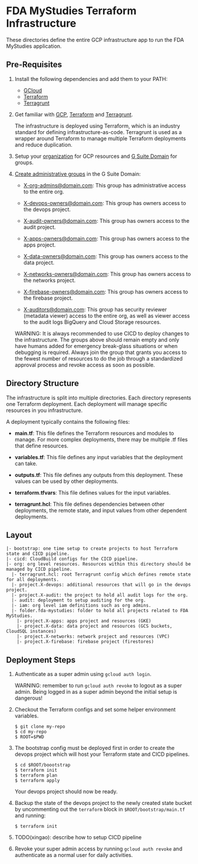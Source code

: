 # FDA MyStudies Terraform Infrastructure

These directories define the entire GCP infrastructure app to run the FDA
MyStudies application.

## Pre-Requisites

1. Install the following dependencies and add them to your PATH:

   - [GCloud](https://cloud.google.com/sdk/gcloud)
   - [Terraform](https://www.terraform.io/)
   - [Terragrunt](https://terragrunt.gruntwork.io/)

1. Get familiar with [GCP](https://cloud.google.com/docs/overview),
   [Terraform](https://www.terraform.io/intro/index.html) and
   [Terragrunt](https://blog.gruntwork.io/terragrunt-how-to-keep-your-terraform-code-dry-and-maintainable-f61ae06959d8).

   The infrastructure is deployed using Terraform, which is an industry standard
   for defining infrastructure-as-code. Terragrunt is used as a wrapper around
   Terraform to manage multiple Terraform deployments and reduce duplication.

1. Setup your
   [organization](https://cloud.google.com/resource-manager/docs/creating-managing-organization) for GCP resources
   and [G Suite Domain](https://gsuite.google.com/) for groups.

1. [Create administrative groups](https://support.google.com/a/answer/33343?hl=en)
   in the G Suite Domain:

   - X-org-admins@domain.com: This group has administrative access to the entire
     org.

   - X-devops-owners@domain.com: This group has owners access to the devops
     project.

   - X-audit-owners@domain.com: This group has owners access to the audit
     project.

   - X-apps-owners@domain.com: This group has owners access to the apps project.

   - X-data-owners@domain.com: This group has owners access to the data project.

   - X-networks-owners@domain.com: This group has owners access to the networks
     project.

   - X-firebase-owners@domain.com: This group has owners access to the firebase
     project.

   - X-auditors@domain.com: This group has security reviewer (metadata viewer)
     access to the entire org, as well as viewer access to the audit logs
     BigQuery and Cloud Storage resources.

   WARNING: It is always recommended to use CICD to deploy changes to the
   infrastructure. The groups above should remain empty and only have humans
   added for emergency break-glass situations or when debugging is required.
   Always join the group that grants you access to the fewest number of
   resources to do the job through a standardized approval process and revoke
   access as soon as possible.


## Directory Structure

The infrastructure is split into multiple directories. Each directory represents
one Terraform deployment. Each deployment will manage specific resources in you
infrastructure.

A deployment typically contains the following files:

- **main.tf**: This file defines the Terraform resources and modules to manage. For
  more complex deployments, there may be multiple .tf files that define
  resources.

- **variables.tf**: This file defines any input variables that the deployment can
  take.

- **outputs.tf**: This file defines any outputs from this deployment. These values
  can be used by other deployments.

- **terraform.tfvars**: This file defines values for the input variables.

- **terragrunt.hcl**: This file defines dependencies between other deployments,
  the remote state, and input values from other dependent deployments.

## Layout

```
|- bootstrap: one time setup to create projects to host Terraform state and CICD pipeline.
|- cicd: CloudBuild configs for the CICD pipeline.
|- org: org level resources. Resources within this directory should be managed by CICD pipeline.
  |- terragrunt.hcl: root Terragrunt config which defines remote state for all deployments.
  |- project.X-devops: additional resources that will go in the devops project.
  |- project.X-audit: the project to hold all audit logs for the org.
  |- audit: deployment to setup auditing for the org.
  |- iam: org level iam definitions such as org admins.
  |- folder.fda-mystudies: folder to hold all projects related to FDA MyStudies.
    |- project.X-apps: apps project and resources (GKE)
    |- project.X-data: data project and resources (GCS buckets, CloudSQL instances)
    |- project.X-networks: network project and resources (VPC)
    |- project.X-firebase: firebase project (firestores)
```

## Deployment Steps

1. Authenticate as a super admin using `gcloud auth login`.

   WARNING: remember to run `gcloud auth revoke` to logout as a super admin.
   Being logged in as a super admin beyond the initial setup is dangerous!

1. Checkout the Terraform configs and set some helper environment variables.

   ```
   $ git clone my-repo
   $ cd my-repo
   $ ROOT=$PWD
   ```

1. The bootstrap config must be deployed first in order to create the devops
   project which will host your Terraform state and CICD pipelines.

   ```
   $ cd $ROOT/boootstrap
   $ terraform init
   $ terraform plan
   $ terraform apply
   ```

   Your devops project should now be ready.

1. Backup the state of the devops project to the newly created state bucket by
   uncommenting out the `terraform` block in `$ROOT/bootstrap/main.tf` and
   running:

   ```
   $ terraform init
   ```

1. TODO(xingao): describe how to setup CICD pipeline

1. Revoke your super admin access by running `gcloud auth revoke` and
   authenticate as a normal user for daily activities.

